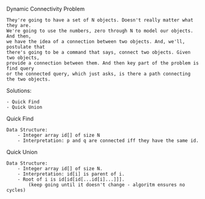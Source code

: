 Dynamic Connectivity Problem

    They're going to have a set of N objects. Doesn't really matter what they are.
    We're going to use the numbers, zero through N to model our objects. And then,
    we have the idea of a connection between two objects. And, we'll, postulate that
    there's going to be a command that says, connect two objects. Given two objects, 
    provide a connection between them. And then key part of the problem is find query
    or the connected query, which just asks, is there a path connecting the two objects.

Solutions:

    - Quick Find
    - Quick Union

Quick Find

    Data Structure:
        - Integer array id[] of size N
        - Interpretation: p and q are connected iff they have the same id.

Quick Union

    Data Structure:
        - Integer array id[] of size N.
        - Interpretation: id[i] is parent of i.
        - Root of i is id[id[id[...id[i]...]]]. 
            (keep going until it doesn't change - algoritm ensures no cycles)

